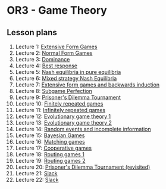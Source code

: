 # OR3 - Game Theory
## Lesson plans

1. Lecture 1: [ Extensive Form Games](./Lesson_Plans/Lesson_01.md)
2. Lecture 2: [ Normal Form Games](./Lesson_Plans/Lesson_02.md)
3. Lecture 3: [ Dominance](./Lesson_Plans/Lesson_03.md)
4. Lecture 4: [ Best response](./Lesson_Plans/Lesson_04.md)
5. Lecture 5: [ Nash equilibria in pure equilibria](./Lesson_Plans/Lesson_05.md)
6. Lecture 6: [ Mixed strategy Nash Equilibria](./Lesson_Plans/Lesson_06.md)
7. Lecture 7: [ Extensive form games and backwards induction](./Lesson_Plans/Lesson_07.md)
8. Lecture 8: [ Subgame Perfection](./Lesson_Plans/Lesson_08.md)
9. Lecture 9: [ Prisoner's Dilemma Tournament](./Lesson_Plans/Lesson_09.md)
10. Lecture 10: [ Finitely repeated games](./Lesson_Plans/Lesson_10.md)
11. Lecture 11: [ Infinitely repeated games](./Lesson_Plans/Lesson_11.md)
12. Lecture 12: [ Evolutionary game theory 1](./Lesson_Plans/Lesson_12.md)
13. Lecture 13: [ Evolutionary game theory 2](./Lesson_Plans/Lesson_13.md)
14. Lecture 14: [ Random events and incomplete information](./Lesson_Plans/Lesson_14.md)
15. Lecture 15: [ Bayesian Games](./Lesson_Plans/Lesson_15.md)
16. Lecture 16: [ Matching games](./Lesson_Plans/Lesson_16.md)
17. Lecture 17: [ Cooperative games](./Lesson_Plans/Lesson_17.md)
18. Lecture 18: [ Routing games 1](./Lesson_Plans/Lesson_18.md)
19. Lecture 19: [ Routing games 2](./Lesson_Plans/Lesson_19.md)
20. Lecture 20: [ Prisoner's Dilemma Tournament (revisited)](./Lesson_Plans/Lesson_20.md)
21. Lecture 21: [ Slack](./Lesson_Plans/Lesson_21.md)
22. Lecture 22: [ Slack](./Lesson_Plans/Lesson_22.md)